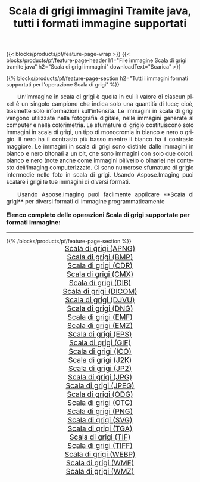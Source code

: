 ﻿---
title: Scala di grigi immagini Tramite java, tutti i formati immagine supportati 
weight: 3920
url: /it/java/grayscale/ 
lang: it
langdirlevel: 2
locales: zh-hans,ja,it,ru,de,es,fr,nl,id,lt,pl,pt,vi,tr,ko,zh-hant,ar,hi,th,sv,cs,uk,he
description: Usando Aspose.Imaging puoi facilmente Scala di grigi immagini tramite java
---

{{< blocks/products/pf/feature-page-wrap >}}
{{< blocks/products/pf/feature-page-header h1="File immagine Scala di grigi tramite java" h2="Scala di grigi immagini" downloadText="Scarica" >}}


{{% blocks/products/pf/feature-page-section  h2="Tutti i immagini formati supportati per l'operazione Scala di grigi" %}}
<p align="justify" style="text-indent:2em;font-size:15px;">
Un'immagine in scala di grigi è quella in cui il valore di ciascun pixel è un singolo campione che indica solo una quantità di luce; cioè, trasmette solo informazioni sull'intensità. Le immagini in scala di grigi vengono utilizzate nella fotografia digitale, nelle immagini generate al computer e nella colorimetria. Le sfumature di grigio costituiscono solo immagini in scala di grigi, un tipo di monocromia in bianco e nero o grigio. Il nero ha il contrasto più basso mentre il bianco ha il contrasto maggiore. Le immagini in scala di grigi sono distinte dalle immagini in bianco e nero bitonali a un bit, che sono immagini con solo due colori: bianco e nero (note anche come immagini bilivello o binarie) nel contesto dell'imaging computerizzato. Ci sono numerose sfumature di grigio intermedie nelle foto in scala di grigi. Usando Aspose.Imaging puoi scalare i grigi le tue immagini di diversi formati.
</p>
<p align="justify" style="text-indent:2em;font-size:15px;">
Usando Aspose.Imaging puoi facilmente applicare **Scala di grigi** per diversi formati di immagine programmaticamente
</p>
<h3 style="margin-top:16px;">
Elenco completo delle operazioni Scala di grigi supportate per formati immagine:
</h3>
<hr/>
{{% /blocks/products/pf/feature-page-section %}}
<div class="container-fluid productfamilypage bg-gray">
    <div class="convertypes bg-gray agp-content section">
        <div class="container">
		<div class="row other-converters" style="gap: 10px;font-size: 19px;text-align:center;">
		    <div class='col-md-3 other-converter remove-lp remove-rp'><a href="/imaging/it/java/grayscale/apng/" style="padding:15px;">Scala di grigi (APNG)</a></div><div class='col-md-3 other-converter remove-lp remove-rp'><a href="/imaging/it/java/grayscale/bmp/" style="padding:15px;">Scala di grigi (BMP)</a></div><div class='col-md-3 other-converter remove-lp remove-rp'><a href="/imaging/it/java/grayscale/cdr/" style="padding:15px;">Scala di grigi (CDR)</a></div><div class='col-md-3 other-converter remove-lp remove-rp'><a href="/imaging/it/java/grayscale/cmx/" style="padding:15px;">Scala di grigi (CMX)</a></div><div class='col-md-3 other-converter remove-lp remove-rp'><a href="/imaging/it/java/grayscale/dib/" style="padding:15px;">Scala di grigi (DIB)</a></div><div class='col-md-3 other-converter remove-lp remove-rp'><a href="/imaging/it/java/grayscale/dicom/" style="padding:15px;">Scala di grigi (DICOM)</a></div><div class='col-md-3 other-converter remove-lp remove-rp'><a href="/imaging/it/java/grayscale/djvu/" style="padding:15px;">Scala di grigi (DJVU)</a></div><div class='col-md-3 other-converter remove-lp remove-rp'><a href="/imaging/it/java/grayscale/dng/" style="padding:15px;">Scala di grigi (DNG)</a></div><div class='col-md-3 other-converter remove-lp remove-rp'><a href="/imaging/it/java/grayscale/emf/" style="padding:15px;">Scala di grigi (EMF)</a></div><div class='col-md-3 other-converter remove-lp remove-rp'><a href="/imaging/it/java/grayscale/emz/" style="padding:15px;">Scala di grigi (EMZ)</a></div><div class='col-md-3 other-converter remove-lp remove-rp'><a href="/imaging/it/java/grayscale/eps/" style="padding:15px;">Scala di grigi (EPS)</a></div><div class='col-md-3 other-converter remove-lp remove-rp'><a href="/imaging/it/java/grayscale/gif/" style="padding:15px;">Scala di grigi (GIF)</a></div><div class='col-md-3 other-converter remove-lp remove-rp'><a href="/imaging/it/java/grayscale/ico/" style="padding:15px;">Scala di grigi (ICO)</a></div><div class='col-md-3 other-converter remove-lp remove-rp'><a href="/imaging/it/java/grayscale/j2k/" style="padding:15px;">Scala di grigi (J2K)</a></div><div class='col-md-3 other-converter remove-lp remove-rp'><a href="/imaging/it/java/grayscale/jp2/" style="padding:15px;">Scala di grigi (JP2)</a></div><div class='col-md-3 other-converter remove-lp remove-rp'><a href="/imaging/it/java/grayscale/jpg/" style="padding:15px;">Scala di grigi (JPG)</a></div><div class='col-md-3 other-converter remove-lp remove-rp'><a href="/imaging/it/java/grayscale/jpeg/" style="padding:15px;">Scala di grigi (JPEG)</a></div><div class='col-md-3 other-converter remove-lp remove-rp'><a href="/imaging/it/java/grayscale/odg/" style="padding:15px;">Scala di grigi (ODG)</a></div><div class='col-md-3 other-converter remove-lp remove-rp'><a href="/imaging/it/java/grayscale/otg/" style="padding:15px;">Scala di grigi (OTG)</a></div><div class='col-md-3 other-converter remove-lp remove-rp'><a href="/imaging/it/java/grayscale/png/" style="padding:15px;">Scala di grigi (PNG)</a></div><div class='col-md-3 other-converter remove-lp remove-rp'><a href="/imaging/it/java/grayscale/svg/" style="padding:15px;">Scala di grigi (SVG)</a></div><div class='col-md-3 other-converter remove-lp remove-rp'><a href="/imaging/it/java/grayscale/tga/" style="padding:15px;">Scala di grigi (TGA)</a></div><div class='col-md-3 other-converter remove-lp remove-rp'><a href="/imaging/it/java/grayscale/tif/" style="padding:15px;">Scala di grigi (TIF)</a></div><div class='col-md-3 other-converter remove-lp remove-rp'><a href="/imaging/it/java/grayscale/tiff/" style="padding:15px;">Scala di grigi (TIFF)</a></div><div class='col-md-3 other-converter remove-lp remove-rp'><a href="/imaging/it/java/grayscale/webp/" style="padding:15px;">Scala di grigi (WEBP)</a></div><div class='col-md-3 other-converter remove-lp remove-rp'><a href="/imaging/it/java/grayscale/wmf/" style="padding:15px;">Scala di grigi (WMF)</a></div><div class='col-md-3 other-converter remove-lp remove-rp'><a href="/imaging/it/java/grayscale/wmz/" style="padding:15px;">Scala di grigi (WMZ)</a></div>
                </div>
        </div>
    </div>
</div>
<br/>
